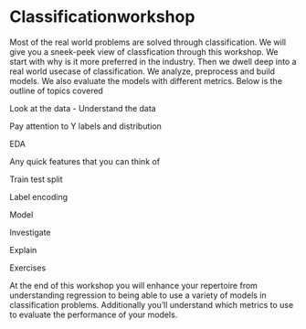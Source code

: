 # Classificationworkshop

Most of the real world problems are solved through classification. We will give you a sneek-peek view of classfication through this workshop. We start with why is it more preferred in the industry. Then we dwell deep into a real world usecase of classification. We analyze, preprocess and build models. We also evaluate the models with different metrics. Below is the outline of topics covered

Look at the data - Understand the data

Pay attention to Y labels and distribution

EDA

Any quick features that you can think of

Train test split

Label encoding

Model

Investigate

Explain

Exercises

At the end of this workshop you will enhance your repertoire from understanding regression to being able to use a variety of models in classification problems. Additionally you’ll understand which metrics to use to evaluate the performance of your models.
